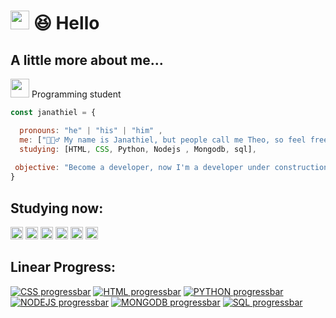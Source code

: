# <img src="https://media.giphy.com/media/hvRJCLFzcasrR4ia7z/giphy.gif" width="30"> 😆 Hello

<h2>A little more about me...</h2>
 
<p><img src="https://media.giphy.com/media/WUlplcMpOCEmTGBtBW/giphy.gif" width="30"> Programming student<p>
  
```javascript
const janathiel = {

  pronouns: "he" | "his" | "him" ,
  me: ["🙋🏽‍♂️ My name is Janathiel, but people call me Theo, so feel free to choose"],
  studying: [HTML, CSS, Python, Nodejs , Mongodb, sql],
  
 objective: "Become a developer, now I'm a developer under construction"
}
```

<h2> Studying now: </h2>
 
  <code><img height="20" src="https://img.shields.io/badge/HTML5-E34F26?style=for-the-badge&logo=html5&logoColor=white"></code>
  <code><img height="20" src="https://img.shields.io/badge/CSS3-1572B6?style=for-the-badge&logo=css3&logoColor=white"></code>
  <code><img height="20" src="https://img.shields.io/badge/Python-F7DF1E?style=for-the-badge&logo=python&logoColor=black"></code>
  <code><img height="20" src="https://img.shields.io/badge/Nodejs-F7DF1E?style=for-the-badge&logo=Nodejs&logoColor=black"></code>
  <code><img height="20" src="https://img.shields.io/badge/Mongodb-CC342D?style=for-the-badge&logo=Mongodb&logoColor=white"></code>
  <code><img height="20" src="https://img.shields.io/badge/Sql-CC0000?style=for-the-badge&logo=Sql&logoColor=white"></code>


<h2> Linear Progress: </h2>

[![CSS progressbar](https://readme-components.vercel.app/api?component=linearprogress&skill=css&value=70)](https://github.com/harish-sethuraman/readme-components)
[![HTML progressbar](https://readme-components.vercel.app/api?component=linearprogress&skill=html&value=70)](https://github.com/harish-sethuraman/readme-components)
[![PYTHON progressbar](https://readme-components.vercel.app/api?component=linearprogress&skill=python&value=40)](https://github.com/harish-sethuraman/readme-components)
[![NODEJS progressbar](https://readme-components.vercel.app/api?component=linearprogress&skill=Nodejs&value=10)](https://github.com/harish-sethuraman/readme-components)
[![MONGODB progressbar](https://readme-components.vercel.app/api?component=linearprogress&skill=Mongodb&value=10)](https://github.com/harish-sethuraman/readme-components)
[![SQL progressbar](https://readme-components.vercel.app/api?component=linearprogress&skill=sql&value=10)](https://github.com/harish-sethuraman/readme-components)
